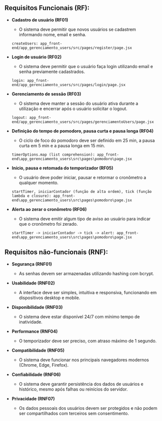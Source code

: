 ## Requisitos Funcionais (RF):

- **Cadastro de usuário (RF01)**
  - O sistema deve permitir que novos usuários se cadastrem informando nome, email e senha.

  `createUsers: app_front-end/app_gerenciamento_users/src/pages/register/page.jsx`
        
- **Login de usuário (RF02)**
    
  - O sistema deve permitir que o usuário faça login utilizando email e senha previamente cadastrados.

  `login: app_front-end/app_gerenciamento_users/src/pages/login/page.jsx`
 
- **Gerenciamento de sessão (RF03)**
    
  - O sistema deve manter a sessão do usuário ativa durante a utilização e encerrar após o usuário solicitar o logout.

  `logout: app_front-end/app_gerenciamento_users/src/pages/gerenciamentoUsers/page.jsx` 
        
- **Definição do tempo de pomodoro, pausa curta e pausa longa (RF04)**
    
  - O ciclo de foco do pomodoro deve ser definido em 25 min, a pausa curta em 5 min e a pausa longa em 15 min.

  `timerOptions.map (list comprehension): app_front-end\app_gerenciamento_users\src\pages\pomodoro\page.jsx`
		
- **Início, pausa e retomada do temporizador (RF05)**
    
  - O usuário deve poder iniciar, pausar e retormar o cronômetro a qualquer momento.
    
  `startTimer, iniciarContador (função de alta ordem), tick (função lambda e closure): app_front-end\app_gerenciamento_users\src\pages\pomodoro\page.jsx`

- **Alerta ao zerar o cronômetro (RF06)**

  - O sistema deve emitir algum tipo de aviso ao usuário para indicar que o cronômetro foi zerado. 
	
  `startTimer -> iniciarContador -> tick -> alert: app_front-end\app_gerenciamento_users\src\pages\pomodoro\page.jsx`

## Requisitos não-funcionais (RNF):

- **Segurança (RNF01)**
    
  - As senhas devem ser armazenadas utilizando hashing com bcrypt.
        
- **Usabilidade (RNF02)**
    
  - A interface deve ser simples, intuitiva e responsiva, funcionando em dispositivos desktop e mobile.
        
- **Disponibilidade (RNF03)**
    
  - O sistema deve estar disponível 24/7 com mínimo tempo de inatividade.
        
- **Performance (RNF04)**
    
  - O temporizador deve ser preciso, com atraso máximo de 1 segundo.
        
- **Compatibilidade (RNF05)**
    
  - O sistema deve funcionar nos principais navegadores modernos (Chrome, Edge, Firefox).
        
- **Confiabilidade (RNF06)**
    
  - O sistema deve garantir persistência dos dados de usuários e histórico, mesmo após falhas ou reinícios do servidor.
        
- **Privacidade (RNF07)**
    
  - Os dados pessoais dos usuários devem ser protegidos e não podem ser compartilhados com terceiros sem consentimento.